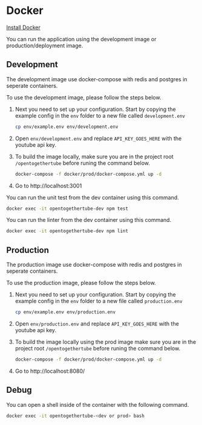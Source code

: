# Docker

[Install Docker](https://docs.docker.com/install/)

You can run the application using the development image or production/deployment image.

## Development

The development image use docker-compose with redis and postgres in seperate containers.

To use the development image, please follow the steps below.

1. Next you need to set up your configuration. Start by copying the example
config in the `env` folder to a new file called `development.env`

   ```bash
   cp env/example.env env/development.env
   ```

2. Open `env/development.env` and replace `API_KEY_GOES_HERE` with the youtube api key.

3. To build the image locally, make sure you are in the project root `/opentogethertube`
   before runing the command below.

   ```bash
   docker-compose -f docker/prod/docker-compose.yml up -d
   ```

4. Go to http://localhost:3001

You can run the unit test from the dev container using this command.

```bash
docker exec -it opentogethertube-dev npm test
```

You can run the linter from the dev container using this command.

```bash
docker exec -it opentogethertube-dev npm lint
```

## Production

The production image use docker-compose with redis and postgres in seperate containers.

To use the production image, please follow the steps below.

1. Next you need to set up your configuration. Start by copying the example
config in the `env` folder to a new file called `production.env`

   ```bash
   cp env/example.env env/production.env
   ```

2. Open `env/production.env` and replace `API_KEY_GOES_HERE` with the youtube api key.

3. To build the image locally using the prod image make sure you are in the project root `/opentogethertube`
   before runing the command below.

   ```bash
   docker-compose -f docker/prod/docker-compose.yml up -d
   ```

4. Go to http://localhost:8080/

## Debug

You can open a shell inside of the container with the following command.

```bash
docker exec -it opentogethertube-<dev or prod> bash
```
